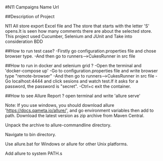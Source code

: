 #N11 Campaigns Name Url 

##Description of Project

N11 All store export Excel file and The store that starts with the letter 'S' opens.It is seen how many comments there are about the selected store.
This project used Cucumber, Selenium and JUnit and Take into consideration BDD

##How to run test case? 
-Firstly go configuration.properties file and chose browser type.
-And then go to runners-->CukesRunner in src file

##How to run in docker and selenium grid ?
-Open the terminal and 'docker-compose up'
-Go to configuration.properties file and write browser type "remote-browser"
-And then go to runners-->CukesRunner in src file
-Go localhost:4444 and click sesions and  watch test.If it asks for a password, the password is "secret".
-Ctrl+c exit the container.

##How to see Allure Report ?
open terminal and write 'allure serve'

Note: If you use windows, you should download allure 'https://docs.qameta.io/allure/', 
and go environment variables then add to path.
Download the latest version as zip archive from Maven Central.

Unpack the archive to allure-commandline directory.

Navigate to bin directory.

Use allure.bat for Windows or allure for other Unix platforms.

Add allure to system PATH.s
